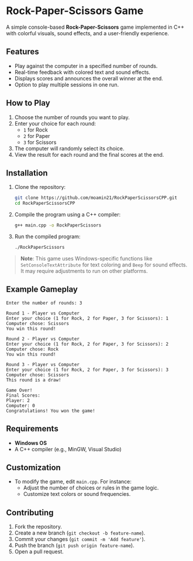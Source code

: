 # Rock-Paper-Scissors Game

A simple console-based **Rock-Paper-Scissors** game implemented in C++ with colorful visuals, sound effects, and a user-friendly experience.

## Features
- Play against the computer in a specified number of rounds.
- Real-time feedback with colored text and sound effects.
- Displays scores and announces the overall winner at the end.
- Option to play multiple sessions in one run.

## How to Play
1. Choose the number of rounds you want to play.
2. Enter your choice for each round:
   - `1` for Rock  
   - `2` for Paper  
   - `3` for Scissors
3. The computer will randomly select its choice.
4. View the result for each round and the final scores at the end.

## Installation
1. Clone the repository:
   ```bash
   git clone https://github.com/moamin21/RockPaperScissorsCPP.git
   cd RockPaperScissorsCPP
   ```
2. Compile the program using a C++ compiler:
   ```bash
   g++ main.cpp -o RockPaperScissors
   ```
3. Run the compiled program:
   ```bash
   ./RockPaperScissors
   ```

> **Note**: This game uses Windows-specific functions like `SetConsoleTextAttribute` for text coloring and `Beep` for sound effects. It may require adjustments to run on other platforms.

## Example Gameplay
```plaintext
Enter the number of rounds: 3

Round 1 - Player vs Computer
Enter your choice (1 for Rock, 2 for Paper, 3 for Scissors): 1
Computer chose: Scissors
You win this round!

Round 2 - Player vs Computer
Enter your choice (1 for Rock, 2 for Paper, 3 for Scissors): 2
Computer chose: Rock
You win this round!

Round 3 - Player vs Computer
Enter your choice (1 for Rock, 2 for Paper, 3 for Scissors): 3
Computer chose: Scissors
This round is a draw!

Game Over!
Final Scores:
Player: 2
Computer: 0
Congratulations! You won the game!
```

## Requirements
- **Windows OS**
- A C++ compiler (e.g., MinGW, Visual Studio)

## Customization
- To modify the game, edit `main.cpp`. For instance:
  - Adjust the number of choices or rules in the game logic.
  - Customize text colors or sound frequencies.

## Contributing
1. Fork the repository.
2. Create a new branch (`git checkout -b feature-name`).
3. Commit your changes (`git commit -m 'Add feature'`).
4. Push the branch (`git push origin feature-name`).
5. Open a pull request.
